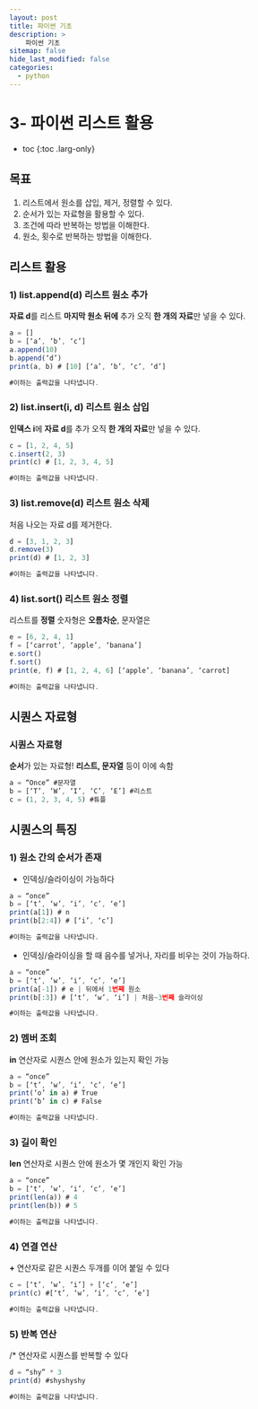 ```yaml
---
layout: post
title: 파이썬 기초
description: >
    파이썬 기초
sitemap: false
hide_last_modified: false
categories:
  - python
---
```


# 3- 파이썬 리스트 활용

* toc
{:toc .larg-only}

## 목표

1. 리스트에서 원소를 삽입, 제거, 정렬할 수 있다.
2. 순서가 있는 자료형을 활용할 수 있다.
3. 조건에 따라 반복하는 방법을 이해한다.
4. 원소, 횟수로 반복하는  방법을 이해한다.

## 리스트 활용

### 1) list.append(d) 리스트 원소 추가

**자료 d**를 리스트 **마지막 원소 뒤에** 추가
오직 **한 개의 자료**만 넣을 수 있다.

```jsx
a = []
b = [‘a’, ‘b’, ‘c’]
a.append(10)
b.append(‘d’)
print(a, b) # [10] [‘a’, ‘b’, ‘c’, ‘d’]

#이하는 출력값을 나타냅니다.
```

### 2) list.insert(i, d) 리스트 원소 삽입

**인덱스 i**에 **자료 d**를 추가
오직 **한 개의 자료**만 넣을 수 있다.

```jsx
c = [1, 2, 4, 5]
c.insert(2, 3)
print(c) # [1, 2, 3, 4, 5]

#이하는 출력값을 나타냅니다.
```

### 3) list.remove(d) 리스트 원소 삭제

처음 나오는 자료 d를 제거한다.

```jsx
d = [3, 1, 2, 3]
d.remove(3)
print(d) # [1, 2, 3]

#이하는 출력값을 나타냅니다.
```

### 4) list.sort() 리스트 원소 정렬

리스트를 **정렬**
숫자형은 **오름차순**, 문자열은

```jsx
e = [6, 2, 4, 1]
f = [‘carrot’, ‘apple’, ‘banana’]
e.sort()
f.sort()
print(e, f) # [1, 2, 4, 6] [‘apple’, ‘banana’, ‘carrot]

#이하는 출력값을 나타냅니다.
```

## 시퀀스 자료형

### 시퀀스 자료형

**순서**가 있는 자료형!
**리스트, 문자열** 등이 이에 속함

```jsx
a = “Once” #문자열
b = [‘T’, ‘W’, ‘I’, ‘C’, ‘E’] #리스트
c = (1, 2, 3, 4, 5) #튜플
```

## 시퀀스의 특징

### 1) 원소 간의 순서가 존재

- 인덱싱/슬라이싱이 가능하다

```jsx
a = “once”
b = [‘t’, ‘w’, ‘i’, ‘c’, ‘e’]
print(a[1]) # n
print(b[2:4]) # [‘i’, ‘c’]

#이하는 출력값을 나타냅니다.
```

- 인덱싱/슬라이싱을 할 때
음수를 넣거나, 자리를 비우는 것이 가능하다.

```jsx
a = “once”
b = [‘t’, ‘w’, ‘i’, ‘c’, ‘e’]
print(a[-1]) # e | 뒤에서 1번째 원소
print(b[:3]) # [‘t’, ‘w’, ‘i’] | 처음~3번째 슬라이싱

#이하는 출력값을 나타냅니다.
```

### 2) 멤버 조회

**in** 연산자로 시퀀스 안에 원소가 있는지 확인 가능

```jsx
a = “once”
b = [‘t’, ‘w’, ‘i’, ‘c’, ‘e’]
print(‘o’ in a) # True
print(‘b’ in c) # False

#이하는 출력값을 나타냅니다.
```

### 3) 길이 확인

**len** 연산자로 시퀀스 안에 원소가 몇 개인지 확인 가능

```jsx
a = “once”
b = [‘t’, ‘w’, ‘i’, ‘c’, ‘e’]
print(len(a)) # 4
print(len(b)) # 5

#이하는 출력값을 나타냅니다.
```

### 4) 연결 연산

**+** 연산자로 같은 시퀀스 두개를 이어 붙일 수 있다

```jsx
c = [‘t’, ‘w’, ‘i’] + [‘c’, ‘e’]
print(c) #[‘t’, ‘w’, ‘i’, ‘c’, ‘e’]

#이하는 출력값을 나타냅니다.
```

### 5) 반복 연산

 /* 연산자로 시퀀스를 반복할 수 있다

```jsx
d = “shy” * 3
print(d) #shyshyshy

#이하는 출력값을 나타냅니다.
```
